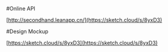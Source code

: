 #Online API

[http://secondhand.leanapp.cn/](https://sketch.cloud/s/8yxD3)

#Design Mockup

[https://sketch.cloud/s/8yxD3](https://sketch.cloud/s/8yxD3)

